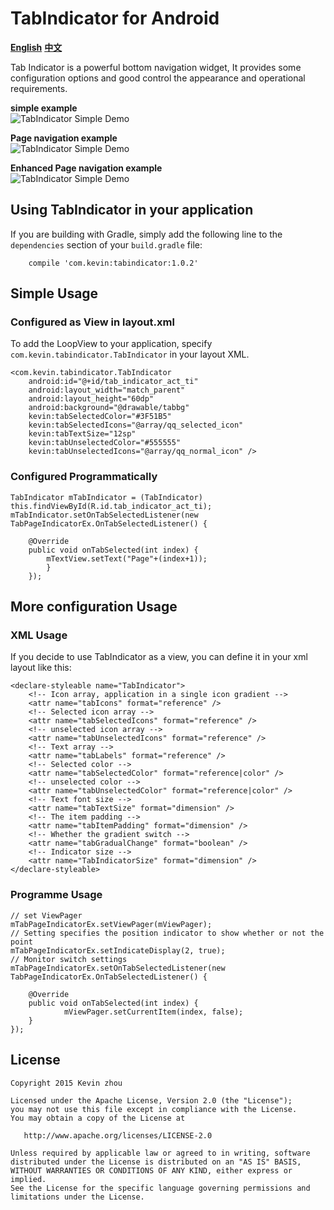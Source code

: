
# TabIndicator for Android
**[English](https://github.com/xuehuayous/Android-TabIndicator)** **[中文](https://github.com/xuehuayous/Android-TabIndicator/blob/master/README-zh.md)**

Tab Indicator is a powerful bottom navigation widget, It provides some configuration options and good control the appearance and operational requirements.

**simple example**  
![TabIndicator Simple Demo](https://raw.githubusercontent.com/xuehuayous/Android-TabIndicator/master/tab_indicator_sample.gif)

**Page navigation example**  
![TabIndicator Simple Demo](https://raw.githubusercontent.com/xuehuayous/Android-TabIndicator/master/tab_page_indicator_sample.gif)

**Enhanced Page navigation example**   
![TabIndicator Simple Demo](https://raw.githubusercontent.com/xuehuayous/Android-TabIndicator/master/tab_page_indicator_ex_sample.gif)

## Using TabIndicator in your application

If you are building with Gradle, simply add the following line to the `dependencies` section of your `build.gradle` file:

```
	compile 'com.kevin:tabindicator:1.0.2'
```

## Simple Usage ##

### Configured as View in layout.xml ###
To add the LoopView to your application, specify `com.kevin.tabindicator.TabIndicator` in your layout XML.

    <com.kevin.tabindicator.TabIndicator
        android:id="@+id/tab_indicator_act_ti"
        android:layout_width="match_parent"
        android:layout_height="60dp"
        android:background="@drawable/tabbg"
        kevin:tabSelectedColor="#3F51B5"
        kevin:tabSelectedIcons="@array/qq_selected_icon"
        kevin:tabTextSize="12sp"
        kevin:tabUnselectedColor="#555555"
        kevin:tabUnselectedIcons="@array/qq_normal_icon" />

### Configured Programmatically ###

	TabIndicator mTabIndicator = (TabIndicator) this.findViewById(R.id.tab_indicator_act_ti);
    mTabIndicator.setOnTabSelectedListener(new TabPageIndicatorEx.OnTabSelectedListener() {

        @Override
        public void onTabSelected(int index) {
            mTextView.setText("Page"+(index+1));
            }
        });

## More configuration Usage ##

### XML Usage ###

If you decide to use TabIndicator as a view, you can define it in your xml layout like this:

    <declare-styleable name="TabIndicator">
        <!-- Icon array, application in a single icon gradient -->
        <attr name="tabIcons" format="reference" />
        <!-- Selected icon array -->
        <attr name="tabSelectedIcons" format="reference" />
        <!-- unselected icon array -->
        <attr name="tabUnselectedIcons" format="reference" />
        <!-- Text array -->
        <attr name="tabLabels" format="reference" />
        <!-- Selected color -->
        <attr name="tabSelectedColor" format="reference|color" />
        <!-- unselected color -->
        <attr name="tabUnselectedColor" format="reference|color" />
        <!-- Text font size -->
        <attr name="tabTextSize" format="dimension" />
        <!-- The item padding -->
        <attr name="tabItemPadding" format="dimension" />
        <!-- Whether the gradient switch -->
        <attr name="tabGradualChange" format="boolean" />
        <!-- Indicator size -->
        <attr name="TabIndicatorSize" format="dimension" />
    </declare-styleable>

### Programme Usage ###

	// set ViewPager
    mTabPageIndicatorEx.setViewPager(mViewPager);
	// Setting specifies the position indicator to show whether or not the point
    mTabPageIndicatorEx.setIndicateDisplay(2, true);
	// Monitor switch settings
    mTabPageIndicatorEx.setOnTabSelectedListener(new TabPageIndicatorEx.OnTabSelectedListener() {

        @Override
        public void onTabSelected(int index) {
                mViewPager.setCurrentItem(index, false);
        }
    });


## License

    Copyright 2015 Kevin zhou

    Licensed under the Apache License, Version 2.0 (the "License");
    you may not use this file except in compliance with the License.
    You may obtain a copy of the License at

       http://www.apache.org/licenses/LICENSE-2.0

    Unless required by applicable law or agreed to in writing, software
    distributed under the License is distributed on an "AS IS" BASIS,
    WITHOUT WARRANTIES OR CONDITIONS OF ANY KIND, either express or implied.
    See the License for the specific language governing permissions and
    limitations under the License.